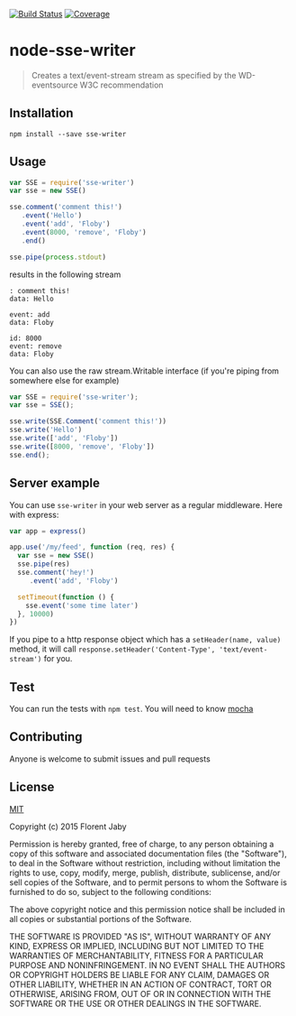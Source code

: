 [![Build Status][travis-image]][travis-url] [![Coverage][coveralls-image]][coveralls-url]

node-sse-writer
==================

> Creates a text/event-stream stream as specified by the WD-eventsource W3C recommendation

Installation
------------

    npm install --save sse-writer

Usage
-----

```javascript
var SSE = require('sse-writer')
var sse = new SSE()

sse.comment('comment this!')
   .event('Hello')
   .event('add', 'Floby')
   .event(8000, 'remove', 'Floby')
   .end()

sse.pipe(process.stdout)
```

results in the following stream

```
: comment this!
data: Hello

event: add
data: Floby

id: 8000
event: remove
data: Floby

```

You can also use the raw stream.Writable interface (if you're piping
from somewhere else for example)

```javascript
var SSE = require('sse-writer');
var sse = SSE();

sse.write(SSE.Comment('comment this!'))
sse.write('Hello')
sse.write(['add', 'Floby'])
sse.write([8000, 'remove', 'Floby'])
sse.end();
```

Server example
--------------

You can use `sse-writer` in your web server as a regular
middleware. Here with express:


```javascript
var app = express()

app.use('/my/feed', function (req, res) {
  var sse = new SSE()
  sse.pipe(res)
  sse.comment('hey!')
     .event('add', 'Floby')

  setTimeout(function () {
    sse.event('some time later')
  }, 10000)
})
```

If you pipe to a http response object which has a `setHeader(name, value)` method, it will
call `response.setHeader('Content-Type', 'text/event-stream')` for you.

Test
----

You can run the tests with `npm test`. You will need to know [mocha][mocha-url]

Contributing
------------

Anyone is welcome to submit issues and pull requests


License
-------

[MIT](http://opensource.org/licenses/MIT)

Copyright (c) 2015 Florent Jaby

Permission is hereby granted, free of charge, to any person obtaining a copy of this software and associated documentation files (the "Software"), to deal in the Software without restriction, including without limitation the rights to use, copy, modify, merge, publish, distribute, sublicense, and/or sell copies of the Software, and to permit persons to whom the Software is furnished to do so, subject to the following conditions:

The above copyright notice and this permission notice shall be included in all copies or substantial portions of the Software.

THE SOFTWARE IS PROVIDED "AS IS", WITHOUT WARRANTY OF ANY KIND, EXPRESS OR IMPLIED, INCLUDING BUT NOT LIMITED TO THE WARRANTIES OF MERCHANTABILITY, FITNESS FOR A PARTICULAR PURPOSE AND NONINFRINGEMENT. IN NO EVENT SHALL THE AUTHORS OR COPYRIGHT HOLDERS BE LIABLE FOR ANY CLAIM, DAMAGES OR OTHER LIABILITY, WHETHER IN AN ACTION OF CONTRACT, TORT OR OTHERWISE, ARISING FROM, OUT OF OR IN CONNECTION WITH THE SOFTWARE OR THE USE OR OTHER DEALINGS IN THE SOFTWARE.


[travis-image]: http://img.shields.io/travis/Floby/node-sse-writer/master.svg?style=flat
[travis-url]: https://travis-ci.org/Floby/node-sse-writer
[coveralls-image]: http://img.shields.io/coveralls/Floby/node-sse-writer/master.svg?style=flat
[coveralls-url]: https://coveralls.io/r/Floby/node-sse-writer
[mocha-url]: https://github.com/visionmedia/mocha


